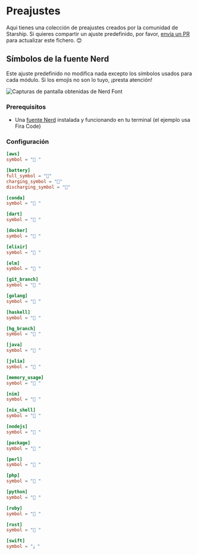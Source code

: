 # Preajustes

Aqui tienes una colección de preajustes creados por la comunidad de Starship. Si quieres compartir un ajuste predefinido, por favor, [envía un PR](https://github.com/starship/starship/edit/master/docs/presets/README.md) para actualizar este fichero. 😊

## Símbolos de la fuente Nerd

Este ajuste predefinido no modifica nada excepto los símbolos usados para cada módulo. Si los emojis no son lo tuyo, ¡presta atención!

![Capturas de pantalla obtenidas de Nerd Font](/presets/nerd-font-symbols.png)

### Prerequisitos

- Una [fuente Nerd](https://www.nerdfonts.com/) instalada y funcionando en tu terminal (el ejemplo usa Fira Code)

### Configuración

```toml
[aws]
symbol = " "

[battery]
full_symbol = ""
charging_symbol = ""
discharging_symbol = ""

[conda]
symbol = " "

[dart]
symbol = " "

[docker]
symbol = " "

[elixir]
symbol = " "

[elm]
symbol = " "

[git_branch]
symbol = " "

[golang]
symbol = " "

[haskell]
symbol = " "

[hg_branch]
symbol = " "

[java]
symbol = " "

[julia]
symbol = " "

[memory_usage]
symbol = " "

[nim]
symbol = " "

[nix_shell]
symbol = " "

[nodejs]
symbol = " "

[package]
symbol = " "

[perl]
symbol = " "

[php]
symbol = " "

[python]
symbol = " "

[ruby]
symbol = " "

[rust]
symbol = " "

[swift]
symbol = "ﯣ "
```
